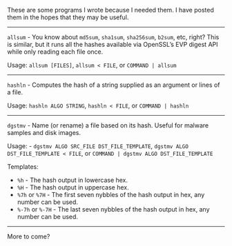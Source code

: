 These are some programs I wrote because I needed them. I have posted them in
the hopes that they may be useful.

---

`allsum` - You know about `md5sum`, `sha1sum`, `sha256sum`, `b2sum`, etc,
right? This is similar, but it runs all the hashes available via OpenSSL’s
EVP digest API while only reading each file once.

Usage: `allsum [FILES]`, `allsum < FILE`, or `COMMAND | allsum`

---

`hashln` - Computes the hash of a string supplied as an argument or lines of
a file.

Usage: `hashln ALGO STRING`, `hashln < FILE`, or `COMMAND | hashln`

---

`dgstmv` - Name (or rename) a file based on its hash. Useful for malware
samples and disk images.

Usage: - `dgstmv ALGO SRC_FILE DST_FILE_TEMPLATE`, `dgstmv ALGO
DST_FILE_TEMPLATE < FILE`, or `COMMAND | dgstmv ALGO DST_FILE_TEMPLATE`

Templates:

* `%h` - The hash output in lowercase hex.
* `%H` - The hash output in uppercase hex.
* `%7h` or `%7H` - The first seven nybbles of the hash output in hex, any
  number can be used.
* `%-7h` or `%-7H` - The last seven nybbles of the hash output in hex, any
  number can be used.

---

More to come?
